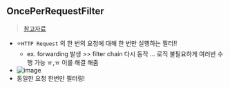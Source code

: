 ## OncePerRequestFilter
> [참고자료](https://junyharang.tistory.com/378)
- ⭐`HTTP Request` 의 한 번의 요청에 대해 한 번만 실행하는 필터!!
  - ex. forwarding 발생 >> filter chain 다시 동작 ... 로직 불필요하게 여러번 수행 가능 ㅠ,ㅠ 이를 해결 해줌
- ![image](https://github.com/hyunolike/info-docs/assets/61215550/b0394e97-c0dc-484a-81b0-aa39a4442d75)
- 동일한 요청 한번만 필터링!
